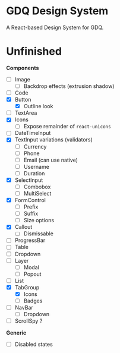 # GDQ Design System

A React-based Design System for GDQ.

# Unfinished

**Components**

- [ ] Image
  - [ ] Backdrop effects (extrusion shadow)
- [ ] Code
- [x] Button
  - [x] Outline look
- [ ] TextArea
- [x] Icons
  - [ ] Expose remainder of `react-unicons`
- [ ] DateTimeInput
- [x] TextInput variations (validators)
  - [ ] Currency
  - [ ] Phone
  - [ ] Email (can use native)
  - [ ] Username
  - [ ] Duration
- [x] SelectInput
  - [ ] Combobox
  - [ ] MultiSelect
- [x] FormControl
  - [ ] Prefix
  - [ ] Suffix
  - [ ] Size options
- [x] Callout
  - [ ] Dismissable
- [ ] ProgressBar
- [ ] Table
- [ ] Dropdown
- [ ] Layer
  - [ ] Modal
  - [ ] Popout
- [ ] List
- [x] TabGroup
  - [x] Icons
  - [ ] Badges
- [ ] NavBar
  - [ ] Dropdown
- [ ] ScrollSpy ?

**Generic**

- [ ] Disabled states
